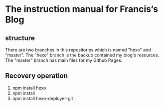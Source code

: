 # The instruction manual for Francis‘s Blog
## structure 
There are two branches in this repositories which is named "hexo" and "master".
The "hexo" branch is the backup contained my blog's resources.
The "master" branch has main files for my Github Pages.
## Recovery operation
1. npm install hexo
2. npm install
3. npm install hexo-deployer-git


